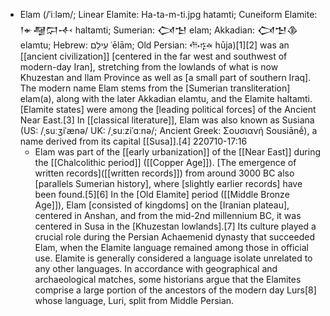 - Elam (/ˈiːləm/; Linear Elamite: Ha-ta-m-ti.jpg hatamti; Cuneiform Elamite: 𒁹𒄬𒆷𒁶𒋾 haltamti; Sumerian: 𒉏𒈠 elam; Akkadian: 𒉏𒈠𒆠 elamtu; Hebrew: עֵילָם ʿēlām; Old Persian: 𐎢𐎺𐎩 hūja)[1][2] was an [[ancient civilization]] [centered in the far west and southwest of modern-day Iran], stretching from the lowlands of what is now Khuzestan and Ilam Province as well as [a small part of southern Iraq]. The modern name Elam stems from the [Sumerian transliteration] elam(a), along with the later Akkadian elamtu, and the Elamite haltamti. [Elamite states] were among the [leading political forces] of the Ancient Near East.[3] In [[classical literature]], Elam was also known as Susiana (US: /ˌsuːʒiˈænə/ UK: /ˌsuːziˈɑːnə/; Ancient Greek: Σουσιανή Sousiānḗ), a name derived from its capital [[Susa]].[4]
220710-17:16
    - Elam was part of the [[early urbanization]] of the [[Near East]] during the [[Chalcolithic period]] ([[Copper Age]]). [The emergence of written records]([[written records]]) from around 3000 BC also [parallels Sumerian history], where [slightly earlier records] have been found.[5][6] In the [Old Elamite] period ([[Middle Bronze Age]]), Elam [consisted of kingdoms] on the [Iranian plateau], centered in Anshan, and from the mid-2nd millennium BC, it was centered in Susa in the [Khuzestan lowlands].[7] Its culture played a crucial role during the Persian Achaemenid dynasty that succeeded Elam, when the Elamite language remained among those in official use. Elamite is generally considered a language isolate unrelated to any other languages. In accordance with geographical and archaeological matches, some historians argue that the Elamites comprise a large portion of the ancestors of the modern day Lurs[8] whose language, Luri, split from Middle Persian.
